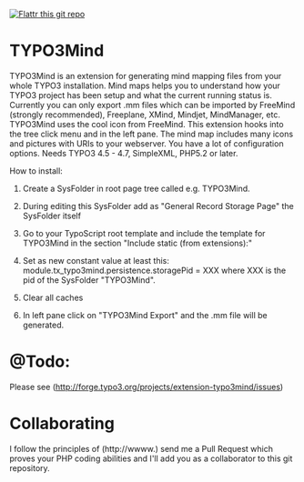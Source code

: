 [![Flattr this git repo](http://api.flattr.com/button/flattr-badge-large.png)](https://flattr.com/submit/auto?user_id=SchumacherFM&url=https://github.com/SchumacherFM/TYPO3Mind&title=TYPO3Mind&language=en_GB&tags=github&category=software)

TYPO3Mind
=========

TYPO3Mind is an extension for generating mind mapping files from your whole
TYPO3 installation. Mind maps helps you to understand how your TYPO3 project
has been setup and what the current running status is. Currently you can only
export .mm files which can be imported by FreeMind (strongly recommended),
Freeplane, XMind, Mindjet, MindManager, etc. TYPO3Mind uses the cool icon
from FreeMind. This extension hooks into the tree click menu and in the left
pane. The mind map includes many icons and pictures with URIs to your
webserver. You have a lot of configuration options.
Needs TYPO3 4.5 - 4.7, SimpleXML, PHP5.2 or later.


How to install:

1. Create a SysFolder in root page tree called e.g. TYPO3Mind.

2. During editing this SysFolder add as "General Record Storage Page" the
	SysFolder itself

3. Go to your TypoScript root template and include the template for TYPO3Mind
	in the section "Include static (from extensions):"

4. Set as new constant value at least this:
	module.tx_typo3mind.persistence.storagePid = XXX
	where XXX is the pid of the SysFolder "TYPO3Mind".

5. Clear all caches

6. In left pane click on "TYPO3Mind Export" and the .mm file will be generated.

@Todo:
======
Please see (http://forge.typo3.org/projects/extension-typo3mind/issues)

Collaborating
=============

I follow the principles of (http://wwww.) send me a Pull Request which proves your
PHP coding abilities and I'll add you as a collaborator to this git repository.

